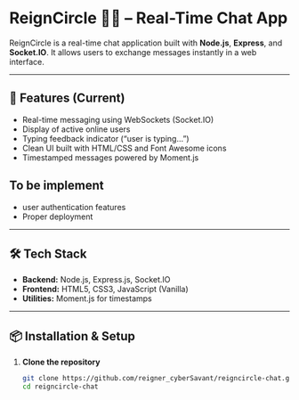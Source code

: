 
# ReignCircle 💬👑 – Real-Time Chat App

ReignCircle is a real-time chat application built with **Node.js**, **Express**, and **Socket.IO**. It allows users to exchange messages instantly in a web interface.


---

## 🚀 Features (Current)

- Real-time messaging using WebSockets (Socket.IO)
- Display of active online users
- Typing feedback indicator (“user is typing…”)
- Clean UI built with HTML/CSS and Font Awesome icons
- Timestamped messages powered by Moment.js


## To be implement

- user authentication features
- Proper deployment

---

## 🛠️ Tech Stack

- **Backend:** Node.js, Express.js, Socket.IO  
- **Frontend:** HTML5, CSS3, JavaScript (Vanilla)
- **Utilities:** Moment.js for timestamps  

---

## 📦 Installation & Setup

1. **Clone the repository**
   ```bash
   git clone https://github.com/reigner_cyberSavant/reigncircle-chat.git
   cd reigncircle-chat
